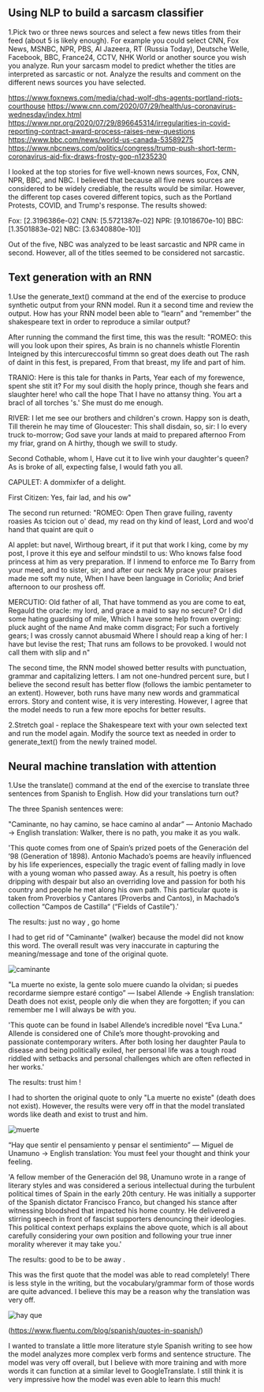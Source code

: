 ## Using NLP to build a sarcasm classifier
1.Pick two or three news sources and select a few news titles from their feed (about 5 is likely enough). For example you could select CNN, Fox News, MSNBC, NPR, PBS, Al Jazeera, RT (Russia Today), Deutsche Welle, Facebook, BBC, France24, CCTV, NHK World or another source you wish you analyze. Run your sarcasm model to predict whether the titles are interpreted as sarcastic or not. Analyze the results and comment on the different news sources you have selected.

https://www.foxnews.com/media/chad-wolf-dhs-agents-portland-riots-courthouse
https://www.cnn.com/2020/07/29/health/us-coronavirus-wednesday/index.html
https://www.npr.org/2020/07/29/896645314/irregularities-in-covid-reporting-contract-award-process-raises-new-questions
https://www.bbc.com/news/world-us-canada-53589275
https://www.nbcnews.com/politics/congress/trump-push-short-term-coronavirus-aid-fix-draws-frosty-gop-n1235230

I looked at the top stories for five well-known news sources, Fox, CNN, NPR, BBC, and NBC. I believed that because all five news sources are considered to be widely crediable, the results would be similar. However, the different top cases covered different topics, such as the Portland Protests, COVID, and Trump's response. The results showed:

Fox: [2.3196386e-02]
CNN: [5.5721387e-02]
NPR: [9.1018670e-10]
BBC: [1.3501883e-02]
NBC: [3.6340880e-10]]

Out of the five, NBC was analyzed to be least sarcastic and NPR came in second. However, all of the titles seemed to be considered not sarcastic. 

## Text generation with an RNN
1.Use the generate_text() command at the end of the exercise to produce synthetic output from your RNN model.  Run it a second time and review the output.  How has your RNN model been able to “learn” and “remember” the shakespeare text in order to reproduce a similar output?

After running the command the first time, this was the result:
"ROMEO: this will you look upon their spires,
As brain is no channels whistle Florentin
Inteigned by this intercureccosful timmn so great does death out
The rash of daint in this fest, is prepared,
From that breast, my life and part of him.

TRANIO:
Here is this tale for thanks in Parts,
Year each of my forewence, spent she stit it?
For my soul disith the hoply prince, though she fears and
slaughter here! who call the hope
That I have no attansy thing.
You art a bracl of all torches
's.'
She must do me enough.

RIVER:
I let me see our brothers and children's crown. Happy son is death,
Till therein he may time of Gloucester:
This shall disdain, so, sir:
I lo every truck to-morrow; God save your lands at maid to prepared afternoo
From my friar,
grand on A hirthy, though we swill to study.

Second Cothable, whom I,
Have cut it to live winh your daughter's queen?
As is broke of all, expecting false, I would fath you all.

CAPULET:
A dommixfer of a delight.

First Citizen:
Yes, fair lad, and his ow"

The second run returned:
"ROMEO: Open
Then grave fuiling, raventy roasies
As tcicion out o' dead, my read on thy kind of least,
Lord and woo'd hand that quaint are quit o

Al applet: but navel,
Wirthoug breart, if it put that work
I king, come by my post,
I prove it this eye and selfour mindstil to us:
Who knows false food princess at him as very preparation.
If I inmend to enforce me
To Barry from your meed, and to sister, sir; and after our neck
My prace your praises made me soft my nute,
When I have been language in Coriolix;
And brief afternoon to our proshess off.

MERCUTIO:
Old father of all,
That have tommend as you are come to eat,
Regauld the oracle: my lord, and grace a maid to say no secure?
Or I did some hating guardsing of mile,
Which I have some help frown overging: pluck aught of the name
And make comm disgract;
For such a fortively gears; I was crossly cannot abusmaid
Where I should reap a king of her: I have but levise the rest;
That runs am follows to be provoked.
I would not call them with slip and n"

The second time, the RNN model showed better results with punctuation, grammar and capitalizing letters. I am not one-hundred percent sure, but I believe the second result has better flow (follows the iambic pentameter to an extent). However, both runs have many new words and grammatical errors. Story and content wise, it is very interesting. However, I agree that the model needs to run a few more epochs for better results. 

2.Stretch goal - replace the Shakespeare text with your own selected text and run the model again.  Modify the source text as needed in order to generate_text() from the newly trained model.

## Neural machine translation with attention
1.Use the translate() command at the end of the exercise to translate three sentences from Spanish to English. How did your translations turn out? 

The three Spanish sentences were:

"Caminante, no hay camino, se hace camino al andar” — Antonio Machado -> English translation: Walker, there is no path, you make it as you walk.

'This quote comes from one of Spain’s prized poets of the Generación del ’98 (Generation of 1898). Antonio Machado’s poems are heavily influenced by his life experiences, especially the tragic event of falling madly in love with a young woman who passed away. As a result, his poetry is often dripping with despair but also an overriding love and passion for both his country and people he met along his own path. This particular quote is taken from Proverbios y Cantares (Proverbs and Cantos), in Machado’s collection “Campos de Castilla“ (“Fields of Castile”).' 

The results: just no way , go home

I had to get rid of "Caminante" (walker) because the model did not know this word. The overall result was very inaccurate in capturing the meaning/message and tone of the original quote.

![caminante](https://user-images.githubusercontent.com/67920289/88897107-c4bd2680-d218-11ea-8476-f46a022a4517.png)

"La muerte no existe, la gente solo muere cuando la olvidan; si puedes recordarme siempre estaré contigo” — Isabel Allende -> English translation: Death does not exist, people only die when they are forgotten; if you can remember me I will always be with you.

'This quote can be found in Isabel Allende’s incredible novel “Eva Luna.” Allende is considered one of Chile’s more thought-provoking and passionate contemporary writers. After both losing her daughter Paula to disease and being politically exiled, her personal life was a tough road riddled with setbacks and personal challenges which are often reflected in her works.'

The results: trust him ! 

I had to shorten the original quote to only "La muerte no existe" (death does not exist). However, the results were very off in that the model translated words like death and exist to trust and him.

![muerte](https://user-images.githubusercontent.com/67920289/88897291-09e15880-d219-11ea-9618-63857dc65181.png)

“Hay que sentir el pensamiento y pensar el sentimiento” — Miguel de Unamuno -> English translation: You must feel your thought and think your feeling.

'A fellow member of the Generación del 98, Unamuno wrote in a range of literary styles and was considered a serious intellectual during the turbulent political times of Spain in the early 20th century. He was initially a supporter of the Spanish dictator Francisco Franco, but changed his stance after witnessing bloodshed that impacted his home country. He delivered a stirring speech in front of fascist supporters denouncing their ideologies. This political context perhaps explains the above quote, which is all about carefully considering your own position and following your true inner morality wherever it may take you.'

The results: good to be to be away .

This was the first quote that the model was able to read completely! There is less style in the writing, but the vocabulary/grammar form of those words are quite advanced. I believe this may be a reason why the translation was very off. 

![hay que](https://user-images.githubusercontent.com/67920289/88897604-91c76280-d219-11ea-9e48-15633d3a7eda.png)

(https://www.fluentu.com/blog/spanish/quotes-in-spanish/)

I wanted to translate a little more literature style Spanish writing to see how the model analyzes more complex verb forms and sentence structure. The model was very off overall, but I believe with more training and with more words it can function at a similar level to GoogleTranslate. I still think it is very impressive how the model was even able to learn this much!


